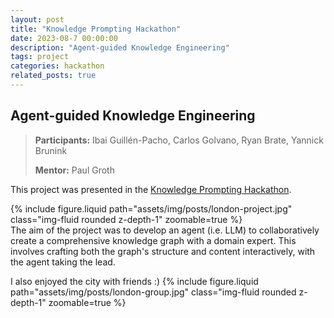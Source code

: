 ```yaml
---
layout: post
title: "Knowledge Prompting Hackathon"
date: 2023-08-7 00:00:00
description: "Agent-guided Knowledge Engineering"
tags: project
categories: hackathon
related_posts: true
---
```


## Agent-guided Knowledge Engineering

> **Participants:** Ibai Guillén-Pacho, Carlos Golvano, Ryan Brate, Yannick Brunink
>
> **Mentor:** Paul Groth

This project was presented in the [Knowledge Prompting Hackathon](https://king-s-knowledge-graph-lab.github.io/knowledge-prompting-hackathon/). 

<div class="row mt-3">
    <div class="col-sm mt-3 mt-md-0">
        {% include figure.liquid path="assets/img/posts/london-project.jpg" class="img-fluid rounded z-depth-1" zoomable=true %}
    </div>
    <div class="col-sm mt-3 mt-md-0">
        The aim of the project was to develop an agent (i.e. LLM) to collaboratively create a comprehensive knowledge graph with a domain expert. This involves crafting both the graph's structure and content interactively, with the agent taking the lead.
    </div>
</div>

I also enjoyed the city with friends :)
{% include figure.liquid path="assets/img/posts/london-group.jpg" class="img-fluid rounded z-depth-1" zoomable=true %}
